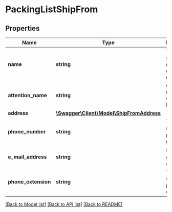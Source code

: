 # PackingListShipFrom

## Properties
Name | Type | Description | Notes
------------ | ------------- | ------------- | -------------
**name** | **string** | The shipper�s name or company name. | 
**attention_name** | **string** | Contact name at the ship from location. | [optional] 
**address** | [**\Swagger\Client\Model\ShipFromAddress**](ShipFromAddress.md) |  | [optional] 
**phone_number** | **string** | The shipper�s phone number.  � | [optional] 
**e_mail_address** | **string** | Shipper�s email address. | [optional] 
**phone_extension** | **string** | The shipper�s phone extension. | [optional] 

[[Back to Model list]](../../README.md#documentation-for-models) [[Back to API list]](../../README.md#documentation-for-api-endpoints) [[Back to README]](../../README.md)

